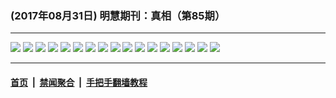 ### (2017年08月31日) 明慧期刊：真相（第85期）

---

<img src="http://qikan.minghui.org/mhqkpage/qikanimage/2017/08/30/zx85-read-online1.png"/> 

<img src="http://qikan.minghui.org/mhqkpage/qikanimage/2017/08/30/zx85-read-online2.png"/> 

<img src="http://qikan.minghui.org/mhqkpage/qikanimage/2017/08/30/zx85-read-online3.png"/> 

<img src="http://qikan.minghui.org/mhqkpage/qikanimage/2017/08/30/zx85-read-online4.png"/> 

<img src="http://qikan.minghui.org/mhqkpage/qikanimage/2017/08/30/zx85-read-online5.png"/> 

<img src="http://qikan.minghui.org/mhqkpage/qikanimage/2017/08/30/zx85-read-online6.png"/> 

<img src="http://qikan.minghui.org/mhqkpage/qikanimage/2017/08/30/zx85-read-online7.png"/> 

<img src="http://qikan.minghui.org/mhqkpage/qikanimage/2017/08/30/zx85-read-online8.png"/> 

<img src="http://qikan.minghui.org/mhqkpage/qikanimage/2017/08/30/zx85-read-online9.png"/> 

<img src="http://qikan.minghui.org/mhqkpage/qikanimage/2017/08/30/zx85-read-online10.png"/> 

<img src="http://qikan.minghui.org/mhqkpage/qikanimage/2017/08/30/zx85-read-online11.png"/> 

<img src="http://qikan.minghui.org/mhqkpage/qikanimage/2017/08/30/zx85-read-online12.png"/> 

<img src="http://qikan.minghui.org/mhqkpage/qikanimage/2017/08/30/zx85-read-online13.png"/> 

<img src="http://qikan.minghui.org/mhqkpage/qikanimage/2017/08/30/zx85-read-online14.png"/> 

<img src="http://qikan.minghui.org/mhqkpage/qikanimage/2017/08/30/zx85-read-online15.png"/> 

<img src="http://qikan.minghui.org/mhqkpage/qikanimage/2017/08/30/zx85-read-online16.png"/> 

<img src="http://qikan.minghui.org/mhqkpage/qikanimage/2017/08/30/zx85-read-online17.png"/> 



---

#### [首页](../../../..) &nbsp;|&nbsp; [禁闻聚合](https://github.com/gfw-breaker/banned-news) &nbsp;|&nbsp; [手把手翻墙教程](https://github.com/gfw-breaker/guides) 